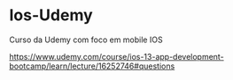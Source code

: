 # Ios-Udemy
Curso da Udemy com foco em mobile IOS

https://www.udemy.com/course/ios-13-app-development-bootcamp/learn/lecture/16252746#questions
